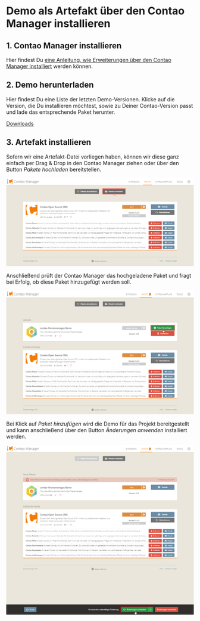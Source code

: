 # Demo als Artefakt über den Contao Manager installieren

## 1. Contao Manager installieren
Hier findest Du [eine Anleitung, wie Erweiterungen über den Contao Manager installiert](https://docs.contao.org/manual/de/installation/erweiterungen-installieren/) werden können.

## 2. Demo herunterladen
Hier findest Du eine Liste der letzten Demo-Versionen. Klicke auf die Version, die Du installieren möchtest, sowie zu Deiner Contao-Version passt und lade das entsprechende Paket herunter.

[Downloads](demo-download-list.md ':include')

## 3. Artefakt installieren

Sofern wir eine Artefakt-Datei vorliegen haben, können wir diese ganz einfach per Drag & Drop in den Contao Manager ziehen oder über den Button _Pakete hochladen_ bereitstellen.

![product-installer.png](../../../_images/contao-manager/artefakt-filepicker.png)

Anschließend prüft der Contao Manager das hochgeladene Paket und fragt bei Erfolg, ob diese Paket hinzugefügt werden soll.

![product-installer.png](../../../_images/contao-manager/artefakt-add-package.png)

Bei Klick auf _Paket hinzufügen_ wird die Demo für das Projekt bereitgestellt und kann anschließend über den Button _Änderungen anwenden_ installiert werden.

![product-installer.png](../../../_images/contao-manager/artefakt-install-package.png)

